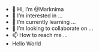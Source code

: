 - 👋 Hi, I’m @Marknima
- 👀 I’m interested in ...
- 🌱 I’m currently learning ...
- 💞️ I’m looking to collaborate on ...
- 📫 How to reach me ...
- Hello World
<!---
Marknima/Marknima is a ✨ special ✨ repository because its `README.md` (this file) appears on your GitHub profile.
You can click the Preview link to take a look at your changes.
--->
